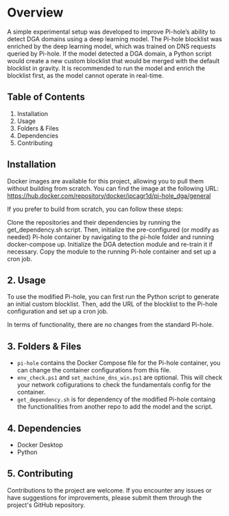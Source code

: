 # Overview

A simple experimental setup was developed to improve Pi-hole’s ability to detect DGA domains using a deep learning model. The Pi-hole blocklist was enriched by the deep learning model, which was trained on DNS requests queried by Pi-hole. If the model detected a DGA domain, a Python script would create a new custom blocklist that would be merged with the default blocklist in gravity. It is recommended to run the model and enrich the blocklist first, as the model cannot operate in real-time.

## Table of Contents

1. Installation
2. Usage
3. Folders & Files
4. Dependencies
5. Contributing

## Installation

Docker images are available for this project, allowing you to pull them without building from scratch. You can find the image at the following URL: https://hub.docker.com/repository/docker/ipcagr1d/pi-hole_dga/general

If you prefer to build from scratch, you can follow these steps:

Clone the repositories and their dependencies by running the get_dependency.sh script. Then, initialize the pre-configured (or modify as needed) Pi-hole container by navigating to the pi-hole folder and running docker-compose up.
Initialize the DGA detection module and re-train it if necessary.
Copy the module to the running Pi-hole container and set up a cron job.

## 2. Usage

To use the modified Pi-hole, you can first run the Python script to generate an initial custom blocklist. Then, add the URL of the blocklist to the Pi-hole configuration and set up a cron job.

In terms of functionality, there are no changes from the standard Pi-hole.

## 3. Folders & Files

- `pi-hole` contains the Docker Compose file for the Pi-hole container, you can change the container configurations from this file.
- `env_check.ps1` and `set_machine_dns_win.ps1` are optional. This will check your network cofigurations to check the fundamentals config for the container.
- `get_dependency.sh` is for dependency of the modified Pi-hole containg the functionalities from another repo to add the model and the script.

## 4. Dependencies

- Docker Desktop
- Python

## 5. Contributing

Contributions to the project are welcome. If you encounter any issues or have suggestions for improvements, please submit them through the project's GitHub repository.
